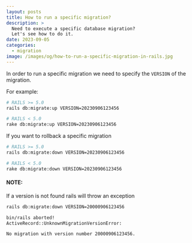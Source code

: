 ```yaml
---
layout: posts
title: How to run a specific migration?
description: >
  Need to execute a specific database migration?
  Let's see how to do it.
date: 2023-09-05
categories:
  - migration
image: /images/og/how-to-run-a-specific-migration-in-rails.jpg
---
```


In order to run a specific migration we need to specify the `VERSION` of the migration.

For example:

```bash
# RAILS >= 5.0
rails db:migrate:up VERSION=20230906123456

# RAILS < 5.0
rake db:migrate:up VERSION=20230906123456
```

If you want to rollback a specific migration

```bash
# RAILS >= 5.0
rails db:migrate:down VERSION=20230906123456

# RAILS < 5.0
rake db:migrate:down VERSION=20230906123456
```

#### NOTE:

If a version is not found rails will throw an exception

```bash
rails db:migrate:down VERSION=20000906123456

bin/rails aborted!
ActiveRecord::UnknownMigrationVersionError:

No migration with version number 20000906123456.
```
